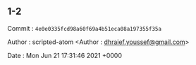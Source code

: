 ## 1-2 

 Commit : `4e0e0335fcd98a60f69a4b51eca08a197355f35a`

 Author : scripted-atom <Author : dhraief.youssef@gmail.com> 

 Date 	: Mon Jun 21 17:31:46 2021 +0000 

